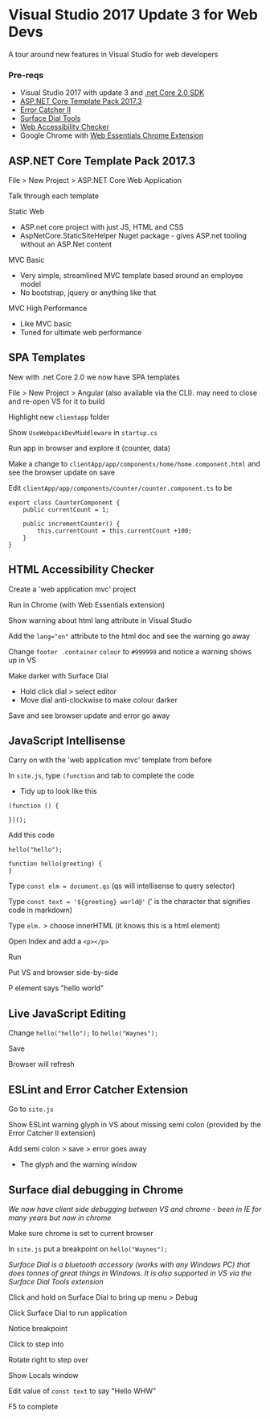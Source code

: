 
# Visual Studio 2017 Update 3 for Web Devs
A tour around new features in Visual Studio for web developers

### Pre-reqs
* Visual Studio 2017 with update 3 and [.net Core 2.0 SDK](https://www.microsoft.com/net/core#windowscmd)
* [ASP.NET Core Template Pack 2017.3](https://marketplace.visualstudio.com/items?itemName=MadsKristensen.ASPNETCoreTemplatePack20173)
* [Error Catcher II](https://marketplace.visualstudio.com/items?itemName=MadsKristensen.ErrorCatcherII)
* [Surface Dial Tools](https://marketplace.visualstudio.com/items?itemName=MadsKristensen.SurfaceDialToolsforVisualStudio)
* [Web Accessibility Checker](https://marketplace.visualstudio.com/items?itemName=MadsKristensen.WebAccessibilityChecker)
* Google Chrome with [Web Essentials Chrome Extension](https://chrome.google.com/webstore/detail/web-essentials/mghdcdlpcdiodelbplncnodiiadljhhk)

## ASP.NET Core Template Pack 2017.3 
File > New Project > ASP.NET Core Web Application

Talk through each template

Static Web
* ASP.net core project with just JS, HTML and CSS
* AspNetCore.StaticSiteHelper Nuget package - gives ASP.net tooling without an ASP.Net content

MVC Basic
* Very simple, streamlined MVC template based around an employee model
* No bootstrap, jquery or anything like that

MVC High Performance
* Like MVC basic
* Tuned for ultimate web performance

## SPA Templates
New with .net Core 2.0 we now have SPA templates

File > New Project > Angular (also available via the CLI). may need to close and re-open VS for it to build

Highlight new `clientapp` folder

Show `UseWebpackDevMiddleware` in `startup.cs`

Run app in browser and explore it (counter, data)

Make a change to `clientApp/app/components/home/home.component.html` and see the browser update on save

Edit `clientApp/app/components/counter/counter.component.ts` to be
		
```
export class CounterComponent {
    public currentCount = 1;

    public incrementCounter() {
        this.currentCount = this.currentCount +100;
    }
}
```

## HTML Accessibility Checker
Create a 'web application mvc' project

Run in Chrome (with Web Essentials extension)

Show warning about html lang attribute in Visual Studio

Add the `lang="en"` attribute to the html doc and see the warning go away

Change `footer .container` `colour` to `#999999` and notice a warning shows up in VS

Make darker with Surface Dial
* Hold click dial > select editor
* Move dial anti-clockwise to make colour darker

Save and see browser update and error go away

## JavaScript Intellisense
Carry on with the 'web application mvc' template from before

In `site.js`, type `(function` and tab to complete the code
* Tidy up to look like this
```
(function () {

})();
```
			
Add this code
```
hello("hello");

function hello(greeting) {
}
```

Type `const elm = document.qs` (qs will intellisense to query selector)

Type `const text = '${greeting} world@'` (' is the character that signifies code in markdown)

Type `elm.` > choose innerHTML (it knows this is a html element)

Open Index and add a `<p></p>`

Run

Put VS and browser side-by-side

P element says "hello world"

## Live JavaScript Editing
Change `hello("hello");` to `hello("Waynes");`

Save

Browser will refresh

## ESLint and Error Catcher Extension
Go to `site.js`

Show ESLint warning glyph in VS about missing semi colon (provided by the Error Catcher II extension)

Add semi colon > save > error goes away
* The glyph and the warning window

## Surface dial debugging in Chrome
_We now have client side debugging between VS and chrome - been in IE for many years but now in chrome_

Make sure chrome is set to current browser

In `site.js` put a breakpoint on `hello("Waynes");`

_Surface Dial is a bluetooth accessory (works with any Windows PC) that does tonnes of great things in Windows. It is also supported in VS via the Surface Dial Tools extension_

Click and hold on Surface Dial to bring up menu > Debug

Click Surface Dial to run application

Notice breakpoint

Click to step into

Rotate right to step over

Show Locals window

Edit value of `const text` to say "Hello WHW"

F5 to complete